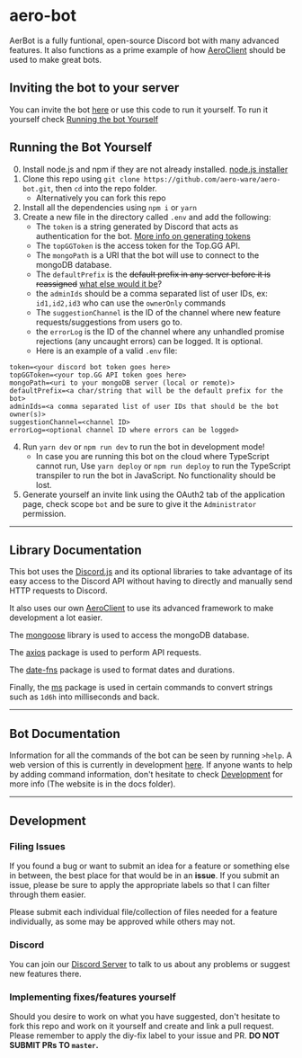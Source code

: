 # aero-bot

AerBot is a fully funtional, open-source Discord bot with many advanced features.
It also functions as a prime example of how [AeroClient](https://aero-ware.github.io/aeroclient) should be used to make great bots.

## Inviting the bot to your server

You can invite the bot [here](https://top.gg/bot/787460489427812363) or use this code to run it yourself. To run it yourself check [Running the bot Yourself](###Running-the-Bot-Yourself)

## Running the Bot Yourself

0. Install node.js and npm if they are not already installed. [node.js installer](https://nodejs.org/en/)
1. Clone this repo using `git clone https://github.com/aero-ware/aero-bot.git`, then `cd` into the repo folder.
    - Alternatively you can fork this repo
2. Install all the dependencies using `npm i` or `yarn`
3. Create a new file in the directory called `.env` and add the following:
    - The `token` is a string generated by Discord that acts as authentication for the bot. [More info on generating tokens](https://discordjs.guide/preparations/setting-up-a-bot-application.html#creating-your-bot)
    - The `topGGToken` is the access token for the Top.GG API.
    - The `mongoPath` is a URI that the bot will use to connect to the mongoDB database.
    - The `defaultPrefix` is the ~~default prefix in any server before it is reassigned~~ [what else would it be](https://youtu.be/dQw4w9WgXcQ)?
    - the `adminIds` should be a comma separated list of user IDs, ex: `id1,id2,id3` who can use the `ownerOnly` commands
    - The `suggestionChannel` is the ID of the channel where new feature requests/suggestions from users go to.
    - the `errorLog` is the ID of the channel where any unhandled promise rejections (any uncaught errors) can be logged. It is optional.
    - Here is an example of a valid `.env` file:

```
token=<your discord bot token goes here>
topGGToken=<your top.GG API token goes here>
mongoPath=<uri to your mongoDB server (local or remote)>
defaultPrefix=<a char/string that will be the default prefix for the bot>
adminIds=<a comma separated list of user IDs that should be the bot owner(s)>
suggestionChannel=<channel ID>
errorLog=<optional channel ID where errors can be logged>
```

4. Run `yarn dev` or `npm run dev` to run the bot in development mode!
    - In case you are running this bot on the cloud where TypeScript cannot run, Use `yarn deploy` or `npm run deploy` to run the TypeScript transpiler to run the bot in JavaScript.
      No functionality should be lost.
5. Generate yourself an invite link using the OAuth2 tab of the application page, check scope `bot` and be sure to give it the `Administrator` permission.

---

## Library Documentation

This bot uses the [Discord.js](https://discord.js.org/#/docs/main/stable/general/welcome) and its optional libraries to take advantage of its easy access to the Discord API without having to directly and manually send HTTP requests to Discord.

It also uses our own [AeroClient](https://aero-ware.github.io/aeroclient) to use its advanced framework to make development a lot easier.

The [mongoose](https://npmjs.com/package/mongoose) library is used to access the mongoDB database.

The [axios](https://npmjs.com/package/axios) package is used to perform API requests.

The [date-fns](https://npmjs.com/package/date-fns) package is used to format dates and durations.

Finally, the [ms](https://npmjs.com/package/ms) package is used in certain commands to convert strings such as `1d6h` into milliseconds and back.

---

## Bot Documentation

Information for all the commands of the bot can be seen by running `>help`. A web version of this is currently in development [here](https://aero-ware.github.io/aero-bot/commands.html). If anyone wants to help by adding command information, don't hesitate to check [Development](#Development) for more info (The website is in the docs folder).

---

## Development

### Filing Issues

If you found a bug or want to submit an idea for a feature or something else in between, the best place for that would be in an **issue**. If you submit an issue, please be sure to apply the appropriate labels so that I can filter through them easier.

Please submit each individual file/collection of files needed for a feature individually, as some may be approved while others may not.

### Discord

You can join our [Discord Server](https://discord.gg/Vs4rfsfd4q) to talk to us about any problems or suggest new features there.

### Implementing fixes/features yourself

Should you desire to work on what you have suggested, don't hesitate to fork this repo and work on it yourself and create and link a pull request. Please remember to apply the diy-fix label to your issue and PR. **DO NOT SUBMIT PRs TO `master`.**
